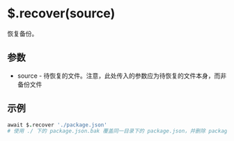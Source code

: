 # $.recover(source)

恢复备份。

## 参数

- source - 待恢复的文件。注意，此处传入的参数应为待恢复的文件本身，而非备份文件

## 示例

```coffeescript
await $.recover './package.json'
# 使用 ./ 下的 package.json.bak 覆盖同一目录下的 package.json，并删除 package.json.bak
```